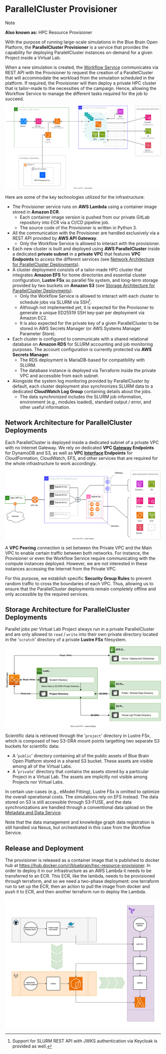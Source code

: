 # ParallelCluster Provisioner
> [!NOTE]
> **Also known as:** HPC Resource Provisioner

With the purpose of running large-scale simulations in the Blue Brain Open Platform, the **ParallelCluster Provisioner** is a service that provides the capability for deploying ParalellCluster instances on-demand for a given Project inside a Virtual Lab.

When a new simulation is created, the [Workflow Service](../Workflow/) communicates via REST API with the Provisioner to request the creation of a ParallelCluster that will accommodate the workload from the simulation scheduled in the platform. If required, the Provisioner will then deploy a private HPC cluster that is tailor-made to the necessities of the campaign. Hence, allowing the Workflow Service to manage the different tasks required for the job to succeed.

![ParallelCluster Provisioner - Main Architecture](resources/1_main.drawio.svg)

Here are some of the key technologies utilized for the infrastructure:

- The Provisioner service runs on **AWS Lambda** using a container image stored in **Amazon ECR**.
  - Each container image version is pushed from our private GitLab repository into ECR via a CI/CD pipeline job.
  - The source code of the Provisioner is written in Python 3.
- All the communication with the Provisioner are handled exclusively via a REST API provided by **AWS API Gateway**.
  - Only the Workflow Service is allowed to interact with the provisioner.
- Each new cluster is built and deployed using **AWS ParallelCluster** inside a dedicated **private subnet** in a **private VPC** that features **VPC Endpoints** to access the different services  (see [Network Architecture for ParallelCluster Deployments](#network-architecture-for-parallelcluster-deployments)).
- A cluster deployment consists of a tailor-made HPC cluster that integrates **Amazon EFS** for home directories and essential cluster configuration, **Lustre FSx** as parallel file system, and long-term storage provided by two buckets on **Amazon S3** (see [Storage Architecture for ParallelCluster Deployments](#storage-architecture-for-parallelcluster-deployments)).
  - Only the Workflow Service is allowed to interact with each cluster to schedule jobs via SLURM via SSH[^SSH].
  - Although not implemented yet, it is expected for the Provisoner to generate a unique ED25519 SSH key-pair per deployment via Amazon EC2.
  - It is also expected for the private key of a given ParallelCluster to be stored in AWS Secrets Manager (or AWS Systems Manager Parameter Store).
- Each cluster is configured to communicate with a shared relational database on **Amazon RDS** for SLURM accounting and job monitoring purposes. The account configuration is currently protected via **AWS Secrets Manager**.
  - The RDS deployment is MariaDB-based for compatibility with SLURM.
  - The database instance is deployed via Terraform inside the private VPC and accessible from each subnet.
- Alongside the system log monitoring provided by ParallelCluster by default, each cluster deployment also synchronizes SLURM data to a dedicated **CloudWatch Log Group** containing details about the jobs.
  - The data synchronized includes the SLURM job information, environment (e.g., modules loaded), standard output / error, and other useful information.

[^SSH]: Support for SLURM REST API with JWKS authentication via Keycloak is provided as well.


## Network Architecture for ParallelCluster Deployments
Each ParallelCluster is deployed inside a dedicated subnet of a private VPC with no Internet Gateway. We rely on dedicated **VPC <ins>Gateway</ins> Endpoints** for DynamoDB and S3, as well as **VPC <ins>Interface</ins> Endpoints** for CloudFormation, CloudWatch, EFS, and other services that are required for the whole infrastructure to work accordingly.

![Diagram](resources/2_network.drawio.svg)

A **VPC Peering** connection is set between the Private VPC and the Main VPC to enable certain traffic between both networks. For instance, the Provisioner or even the Workflow Service require communicating with the compute instances deployed. However, we are not interested in these instances accessing the Internet from the Private VPC.

For this purpose, we establish specific **Security Group Rules** to prevent random traffic to cross the boundaries of each VPC. Thus, allowing us to ensure that the ParallelCluster deployments remain completely offline and only accessible by the required services.


## Storage Architecture for ParallelCluster Deployments

Parallel jobs per Virtual Lab Project always run in a private ParallelCluster and are only allowed to `read` / `write` into their own private directory located in the '`scratch`' directory of a private **Lustre FSx** filesystem.

![Diagram](resources/3_storage.drawio.svg)

Scientific data is retrieved through the '`project`' directory in Lustre FSx, which is composed of two S3-DRA mount points targetting two separate S3 buckets for scientific data:

- A '`public`' directory containing all of the public assets of Blue Brain Open Platform stored in a shared S3 bucket. These assets are visible among all of the Virtual Labs.
- A '`private`' directory that contains the assets stored by a particular Project in a Virtual Lab. The assets are implicitly not visible among Projects nor Virtual Labs.

In certain use-cases (e.g., eModel Fitting), Lustre FSx is omitted to optimize the overall operational costs. The simulations rely on EFS instead. The data stored on S3 is still accessible through S3-FUSE, and the data synchronizations are handled through a conventional data upload on the [Metadata and Data Service](../Nexus/).

Note that the data management and knowledge graph data registration is still handled via Nexus, but orchestrated in this case from the Workflow Service.

## Release and Deployment

The provisioner is released as a container image that is published to docker hub at https://hub.docker.com/r/bluebrain/hpc-resource-provisioner. In order to deploy it in our infrastructure as an AWS Lambda it needs to be transferred to an ECR. This ECR, like the lambda, needs to be provisioned through terraform, and so we need a two-phase deployment: one terraform run to set up the ECR, then an action to pull the image from docker and push it to ECR, and then another terraform run to deploy the Lambda.

![Diagram](resources/4_release_and_deploy.drawio.svg)
